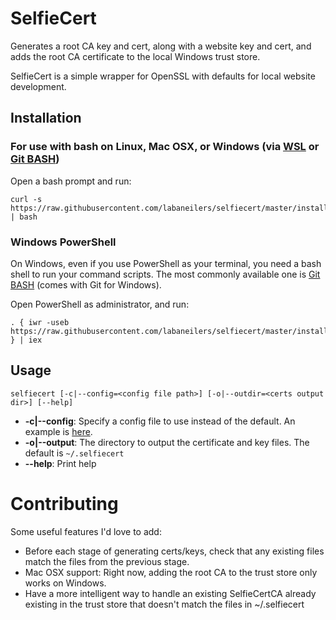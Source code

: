 # SelfieCert

Generates a root CA key and cert, along with a website key and cert, and adds the root CA certificate to the local Windows trust store.

SelfieCert is a simple wrapper for OpenSSL with defaults for local website development.

## Installation

### For use with bash on Linux, Mac OSX, or Windows (via [WSL](https://docs.microsoft.com/en-us/windows/wsl/about) or [Git BASH](https://gitforwindows.org/))

Open a bash prompt and run:

```
curl -s https://raw.githubusercontent.com/labaneilers/selfiecert/master/install.sh | bash
```

### Windows PowerShell

On Windows, even if you use PowerShell as your terminal, you need a bash shell to run your command scripts. The most commonly available one is [Git BASH](https://gitforwindows.org/) (comes with Git for Windows).

Open PowerShell as administrator, and run:

```
. { iwr -useb https://raw.githubusercontent.com/labaneilers/selfiecert/master/install.ps1 } | iex
```


## Usage

```
selfiecert [-c|--config=<config file path>] [-o|--outdir=<certs output dir>] [--help]
```

* **-c|--config**: Specify a config file to use instead of the default. An example is [here](./config.cnf).
* **-o|--output**: The directory to output the certificate and key files. The default is ```~/.selfiecert```
* **--help**: Print help

# Contributing

Some useful features I'd love to add:

* Before each stage of generating certs/keys, check that any existing files match the files from the previous stage.
* Mac OSX support: Right now, adding the root CA to the trust store only works on Windows. 
* Have a more intelligent way to handle an existing SelfieCertCA already existing in the trust store that doesn't match the files in ~/.selfiecert